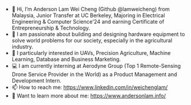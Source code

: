 - 👋 Hi, I’m Anderson Lam Wei Cheng (Github @lamweicheng) from Malaysia, Junior Transfer at UC Berkeley, Majoring in Electrical Engineering & Computer Science'24 and earning Certificate of Entrepreneurship & Technology.
- 👀 I am passionate about building and designing hardware equipment to solve world problems for our society, especially in the agricultural industry. 
- 👀 I particularly interested in UAVs, Precision Agriculture, Machine Learning, Database and Business Marketing.
- 💻 I am currently interning at Aerodyne Group (Top 1 Remote-Sensing Drone Service Provider in the World) as a Product Management and Development Intern.
- 📫 How to reach me: https://www.linkedin.com/in/weichenglam/
- 📖 Want to learn more about me: https://www.andersonlam.info/

<!---
lamweicheng/lamweicheng is a ✨ special ✨ repository because its `README.md` (this file) appears on your GitHub profile.
You can click the Preview link to take a look at your changes.
--->

